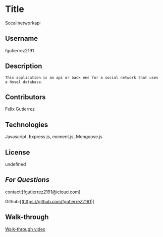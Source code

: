   # Title
  Socailnetworkapi

  ## Username
  fgutierrez2191

  ## Description
    This application is an api or back end for a social network that uses a Nosql database.

  ## Contributors
  Felix Gutierrez

  ## Technologies
  Javascript, Express js, moment.js, Mongoose.js

  ## License
  undefined

  ## *For Questions*
  contact:[fgutierrez2191@icloud.com]

  Github:[(https://github.com/fgutierrez2191)]

## Walk-through

[Walk-through video](https://drive.google.com/file/d/1Tx_v8jP6fNht9yZFz3N_H3xynfKVsdzi/view)
